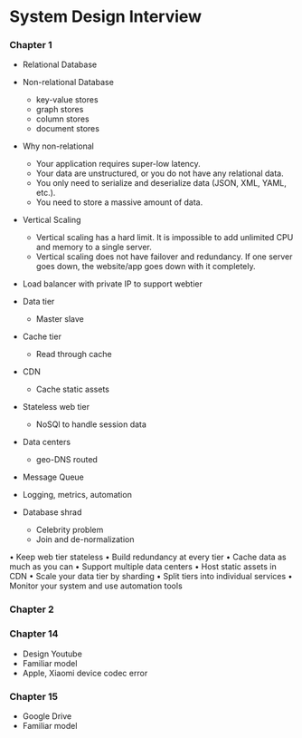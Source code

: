 # System Design Interview

### Chapter 1
- Relational Database

- Non-relational Database
    - key-value stores 
    - graph stores
    - column stores
    - document stores

- Why non-relational
    - Your application requires super-low latency.
    - Your data are unstructured, or you do not have any relational data.
    - You only need to serialize and deserialize data (JSON, XML, YAML, etc.). 
    - You need to store a massive amount of data.

- Vertical Scaling
    - Vertical scaling has a hard limit. It is impossible to add unlimited CPU and memory to a single server.
    -  Vertical scaling does not have failover and redundancy. If one server goes down, the website/app goes down with it completely.

- Load balancer with private IP to support webtier
- Data tier
    - Master slave
- Cache tier
    - Read through cache
- CDN
    - Cache static assets
- Stateless web tier
    - NoSQl to handle session data
- Data centers
    - geo-DNS routed
- Message Queue
- Logging, metrics, automation
- Database shrad
    - Celebrity problem
    - Join and de-normalization

• Keep web tier stateless
• Build redundancy at every tier
• Cache data as much as you can
• Support multiple data centers
• Host static assets in CDN
• Scale your data tier by sharding
• Split tiers into individual services
• Monitor your system and use automation tools

### Chapter 2

### Chapter 14
- Design Youtube
- Familiar model
- Apple, Xiaomi device codec error

### Chapter 15
- Google Drive
- Familiar model